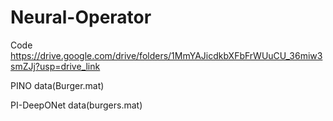 # Neural-Operator

Code
https://drive.google.com/drive/folders/1MmYAJicdkbXFbFrWUuCU_36miw3smZJj?usp=drive_link

PINO data(Burger.mat)

PI-DeepONet data(burgers.mat)


